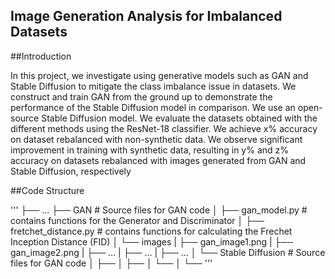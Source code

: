 ## Image Generation Analysis for Imbalanced Datasets

##Introduction

In this project, we investigate using generative models such as GAN and Stable Diffusion to mitigate the class imbalance issue in datasets. We construct and train GAN from the ground up to demonstrate the performance of the Stable Diffusion model in comparison. We use an open-source Stable Diffusion model. We evaluate the  datasets obtained with the different methods using the ResNet-18 classifier. We achieve x\% accuracy on dataset rebalanced with non-synthetic data. We observe significant improvement in training with synthetic data, resulting in y\% and z\% accuracy on datasets rebalanced with images generated from GAN and Stable Diffusion, respectively

##Code Structure

'''
├── ...
├── GAN # Source files for GAN code
│ ├── gan_model.py # contains functions for the Generator and Discriminator
│ ├── fretchet_distance.py # contains functions for calculating the Frechet Inception Distance (FID)
│ └── images
|     ├── gan_image1.png
|     ├── gan_image2.png
|     ├── ...
|     ├── ...
|     ├── ...
│
└── Stable Diffusion # Source files for GAN code
│   ├── 
│   ├── 
│   └── 
│   └── 
'''
